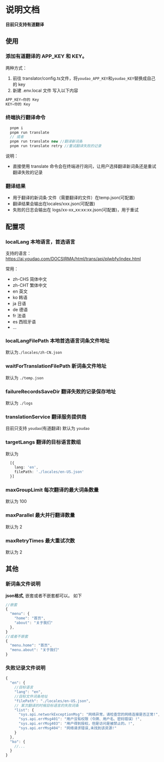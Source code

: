 # 说明文档

  **目前只支持有道翻译**

## 使用
### 添加有道翻译的 APP_KEY 和 KEY。
两种方式：
1. 前往 translator/config.ts文件，将`youdao_APP_KEY`和`youdao_KEY`替换成自己的 key
2. 新建 .env.local 文件
写入以下内容
```typescript
APP_KEY=你的 Key
KEY=你的 Key
```
### 终端执行翻译命令

```typescript
  pnpm i 
  pnpm run translate
  // 或者
  pnpm run translate new //翻译新词条
  pnpm run translate retry //重试翻译失败的记录
```
说明：
- 直接使用 translate 命令会在终端进行询问，让用户选择翻译新词条还是重试翻译失败的记录

### 翻译结果

- 用于翻译的新词条·文件（需要翻译的文件）在temp.json(可配置)
- 翻译结果会输出在locales/xxx.json(可配置)
- 失败的日志会输出在 logs/xx-xx_xx:xx:xx.json(可配置)，用于重试



## 配置项
### localLang 本地语言，首选语言

支持的语言：https://ai.youdao.com/DOCSIRMA/html/trans/api/plwbfy/index.html 

常用： 
- zh-CHS 简体中文
- zh-CHT 繁体中文
- en 英文
- ko 韩语
- ja 日语
- de 德语
- fr 法语
- es 西班牙语
- ...


### localLangFilePath 本地首选语言词条文件地址
默认为`./locales/zh-CN.json`

### waitForTranslationFilePath 新词条文件地址
默认为 `./temp.json` 

### failureRecordsSaveDir 翻译失败的记录保存地址
默认为 `./logs`

### translationService 翻译服务提供商
目前只支持 `youdao`(有道翻译)
默认为 `youdao`

### targetLangs 翻译的目标语言数组
默认为 
```typescript
  [{
    lang: 'en',
    filePath: './locales/en-US.json'
  }]
```

### maxGroupLimit 每次翻译的最大词条数量
默认为 100

### maxParallel 最大并行翻译数量
默认为 2

### maxRetryTimes 最大重试次数
默认为 2


## 其他

### 新词条文件说明
**json格式**, 嵌套或者不嵌套都可以。 如下
```typescript
//嵌套
{
  "menu": {
    "home": "首页",
    "about": "关于我们"
  },
}
//或者不嵌套
{
  "menu.home": "首页",
  "menu.about": "关于我们"
}
```

### 失败记录文件说明
```typescript
{
  "en": {
    //目标语言
    "lang": "en", 
    //目标文件词条地址
    "filePath": "./locales/en-US.json", 
    // 某次翻译的时候目标语言的失败词条
    "list": {
      "sys.api.networkExceptionMsg": "网络异常，请检查您的网络连接是否正常!",
      "sys.api.errMsg401": "用户没有权限（令牌、用户名、密码错误）!",
      "sys.api.errMsg403": "用户得到授权，但是访问是被禁止的。!",
      "sys.api.errMsg404": "网络请求错误,未找到该资源!"
    }
  },
  "ko": {
    //...
  }
}
```

